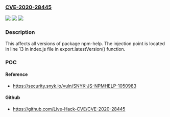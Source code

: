 ### [CVE-2020-28445](https://cve.mitre.org/cgi-bin/cvename.cgi?name=CVE-2020-28445)
![](https://img.shields.io/static/v1?label=Product&message=npm-help&color=blue)
![](https://img.shields.io/static/v1?label=Version&message=%3E%3D%200%20&color=brighgreen)
![](https://img.shields.io/static/v1?label=Vulnerability&message=Command%20Injection&color=brighgreen)

### Description

This affects all versions of package npm-help. The injection point is located in line 13 in index.js file in export.latestVersion() function.

### POC

#### Reference
- https://security.snyk.io/vuln/SNYK-JS-NPMHELP-1050983

#### Github
- https://github.com/Live-Hack-CVE/CVE-2020-28445

